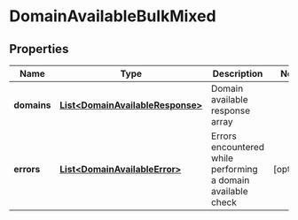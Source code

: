 

# DomainAvailableBulkMixed


## Properties

| Name | Type | Description | Notes |
|------------ | ------------- | ------------- | -------------|
|**domains** | [**List&lt;DomainAvailableResponse&gt;**](DomainAvailableResponse.md) | Domain available response array |  |
|**errors** | [**List&lt;DomainAvailableError&gt;**](DomainAvailableError.md) | Errors encountered while performing a domain available check |  [optional] |



